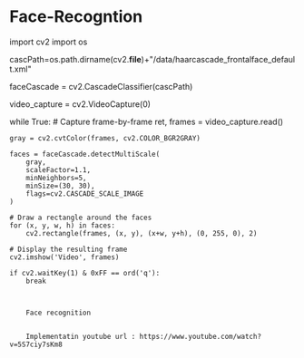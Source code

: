 # Face-Recogntion

import cv2
import os

cascPath=os.path.dirname(cv2.__file__)+"/data/haarcascade_frontalface_default.xml"


faceCascade = cv2.CascadeClassifier(cascPath)

video_capture = cv2.VideoCapture(0)


while True:
    # Capture frame-by-frame
     ret, frames = video_capture.read()

    gray = cv2.cvtColor(frames, cv2.COLOR_BGR2GRAY)

    faces = faceCascade.detectMultiScale(
        gray,
        scaleFactor=1.1,
        minNeighbors=5,
        minSize=(30, 30),
        flags=cv2.CASCADE_SCALE_IMAGE
    )

    # Draw a rectangle around the faces
    for (x, y, w, h) in faces:
        cv2.rectangle(frames, (x, y), (x+w, y+h), (0, 255, 0), 2)

    # Display the resulting frame
    cv2.imshow('Video', frames)

    if cv2.waitKey(1) & 0xFF == ord('q'):
        break
        
        
        
        Face recognition 
        
        
        Implementatin youtube url : https://www.youtube.com/watch?v=5S7ciy7sKm8
        
